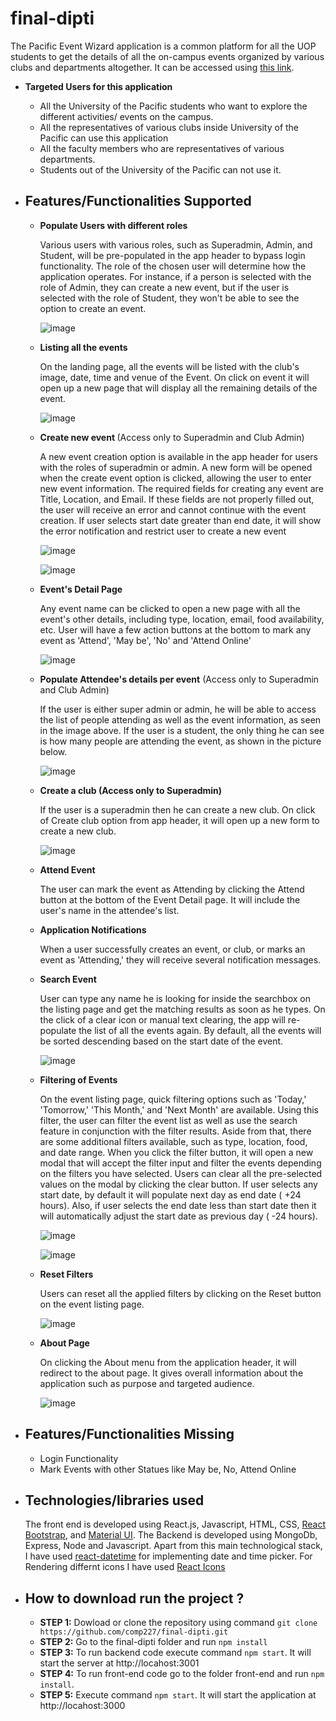# final-dipti
The Pacific Event Wizard application is a common platform for all the UOP students to get the details
of all the on-campus events organized by various clubs and departments altogether. It can be accessed using [this link](https://comp227-final-project.onrender.com ).

*  <b>Targeted Users for this application </b>

   - All the University of the Pacific students who want to explore the different activities/ events on the campus.
   - All the representatives of various clubs inside University of the Pacific can use this application
   - All the faculty members who are representatives of various departments.
   - Students out of the University of the Pacific can not use it.
  
* ## Features/Functionalities Supported ##
  *  <b> Populate Users with different roles</b>
  
     Various users with various roles, such as Superadmin, Admin, and Student, will be pre-populated in the app header to bypass login functionality. The role of the chosen user will determine how the application operates. For instance, if a person is selected with the role of Admin, they can create a new event, but if the user is selected with the role of Student, they won't be able to see the option to create an event.
     
     ![image](https://user-images.githubusercontent.com/113642858/235373225-bb14ed72-19f9-4aa4-8045-6068da64632f.png)

     
  *  <b> Listing all the events</b>
  
     On the landing page, all the events will be listed with the club's image, date, time and venue of the Event. On click on event it will open up a new page that will display all the remaining details of the event.
     
     ![image](https://user-images.githubusercontent.com/113642858/235738020-e335cb92-b8a4-4df7-a894-91812b1320d9.png)

  
  *  <b> Create new event </b>(Access only to Superadmin and Club Admin)
    
      A new event creation option is available in the app header for users with the roles of superadmin or admin. A new form will be opened when the create event option is clicked, allowing the user to enter new event information. The required fields for creating any event are Title, Location, and Email. If these fields are not properly filled out, the user will receive an error and cannot continue with the event creation. If user selects start date greater than end date, it will show the error notification and restrict user to create a new event
      
      ![image](https://user-images.githubusercontent.com/113642858/235373192-0f6fbbbc-c5c8-40d0-9b89-3ef4714cdf78.png)
      
      ![image](https://user-images.githubusercontent.com/113642858/235848499-1747d1d2-4d21-4d94-808c-ee740b898277.png)


  *  <b> Event's Detail Page</b>
  
     Any event name can be clicked to open a new page with all the event's other details, including type, location, email, food availability, etc. User will have a few action buttons at the bottom to mark any event as 'Attend', 'May be', 'No' and 'Attend Online'
     
     ![image](https://user-images.githubusercontent.com/113642858/235373176-460d417b-d461-4478-a74c-645f033ce6f9.png)

  
  *  <b> Populate Attendee's details per event</b> (Access only to Superadmin and Club Admin)
  
     If the user is either super admin or admin, he will be able to access the list of people attending as well as the event information, as seen in the image above. If the user is a student, the only thing he can see is how many people are attending the event, as shown in the picture below.
     
     ![image](https://user-images.githubusercontent.com/113642858/235373491-75fd600e-86d6-4fca-9253-7da47f24f431.png)

  
  *  <b> Create a club (Access only to Superadmin)</b>
  
     If the user is a superadmin then he can create a new club. On click of Create club option from app header, it will open up a new form to create a new club.
     
     ![image](https://user-images.githubusercontent.com/113642858/235373663-1f445f4b-83cc-4f7d-9109-0636e9a250e8.png)

  *  <b> Attend Event </b>
  
     The user can mark the event as Attending by clicking the Attend button at the bottom of the Event Detail page. It will include the user's name in the attendee's list. 
  
  *  <b> Application Notifications </b>
  
     When a user successfully creates an event, or club, or marks an event as 'Attending,' they will receive several notification messages.
     
  
  *  <b> Search Event </b>
  
     User can type any name he is looking for inside the searchbox on the listing page and get the matching results as soon as he types. On the click of a clear icon or manual text clearing, the app will re-populate the list of all the events again. By default, all the events will be sorted descending based on the start date of the event.
     
      ![image](https://user-images.githubusercontent.com/113642858/235738517-01cd050f-8ba8-4056-a7ee-5894095c3f43.png)

     
  *  <b> Filtering of Events </b>
  
     On the event listing page, quick filtering options such as 'Today,' 'Tomorrow,' 'This Month,' and 'Next Month' are available. Using this filter, the user can filter the event list as well as use the search feature in conjunction with the filter results. Aside from that, there are some additional filters available, such as type, location, food, and date range. When you click the filter button, it will open a new modal that will accept the filter input and filter the events depending on the filters you have selected. Users can clear all the pre-selected values on the modal by clicking the clear button. If user selects any start date, by default it will populate next day as end date ( +24 hours). Also, if user selects the end date less than start date then it will automatically adjust the start date as previous day ( -24 hours).
     
     ![image](https://user-images.githubusercontent.com/113642858/235737534-5c5b6f61-4034-44be-886d-eec4f39cae43.png)

     ![image](https://user-images.githubusercontent.com/113642858/235738795-0ba63b99-d22d-4ed4-a92b-b32b33f0e033.png)

     
  *  <b> Reset Filters </b>
  
     Users can reset all the applied filters by clicking on the Reset button on the event listing page.
     
     ![image](https://user-images.githubusercontent.com/113642858/235739008-b8abe690-8d16-4e1d-9cf1-e0304d606c3b.png)
  
  *  <b> About Page </b>   
      
     On clicking the About menu from the application header, it will redirect to the about page. It gives overall information about the application such as purpose and targeted audience.
     
     ![image](https://user-images.githubusercontent.com/113642858/235768890-f741e00d-69df-4954-aa43-92455dd09fa6.png)


* ## Features/Functionalities Missing ##
  * Login Functionality
  * Mark Events with other Statues like May be, No, Attend Online

* ## Technologies/libraries used ##
  
  The front end is developed using React.js, Javascript, HTML, CSS, [React Bootstrap](https://react-bootstrap.github.io/getting-started/introduction), and [Material UI](https://mui.com/material-ui/getting-started/overview/). 
  The Backend is developed using MongoDb, Express, Node and Javascript. Apart from this main technological stack, I have used [react-datetime](https://www.npmjs.com/package/react-datetime) for implementing date and time picker. For Rendering differnt icons I have used [React Icons](https://react-icons.github.io/react-icons/search?q=loca)

* ## How to download run the project ? ##

    * <b> STEP 1:</b> Dowload or clone the repository using command ``` git clone https://github.com/comp227/final-dipti.git ```
    * <b> STEP 2:</b> Go to the final-dipti folder and run ``` npm install ```
    * <b> STEP 3:</b> To run backend code execute command ``` npm start ```. It will start the server at http://locahost:3001
    * <b> STEP 4:</b> To run front-end code go to the folder front-end and run ``` npm install ```.
    * <b> STEP 5:</b> Execute command ``` npm start ```. It will start the application at http://locahost:3000
